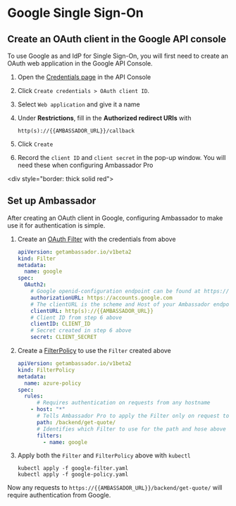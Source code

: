 # Google Single Sign-On

## Create an OAuth client in the Google API console

To use Google as and IdP for Single Sign-On, you will first need to create an OAuth web application in the Google API Console.

1. Open the [Credentials page](https://console.developers.google.com/apis/credentials) in the API Console
2. Click `Create credentials > OAuth client ID`.
3. Select `Web application` and give it a name
4. Under **Restrictions**, fill in the **Authorized redirect URIs** with
   
   ```
   http(s)://{{AMBASSADOR_URL}}/callback
   ```
5. Click `Create` 
6. Record the `client ID` and `client secret` in the pop-up window. You will need these when configuring Ambassador Pro

<div style="border: thick solid red"> </div>

## Set up Ambassador

After creating an OAuth client in Google, configuring Ambassador to make use it for authentication is simple.

1. Create an [OAuth Filter](/reference/filter-reference#filter-type-oauth2) with the credentials from above

    ```yaml
    apiVersion: getambassador.io/v1beta2
    kind: Filter
    metadata:
      name: google
    spec:
      OAuth2:
        # Google openid-configuration endpoint can be found at https://accounts.google.com/.well-known/openid-configuration
        authorizationURL: https://accounts.google.com
        # The clientURL is the scheme and Host of your Ambassador endpoint
        clientURL: http(s)://{{AMBASSADOR_URL}}
        # Client ID from step 6 above
        clientID: CLIENT_ID
        # Secret created in step 6 above
        secret: CLIENT_SECRET
    ```
2. Create a [FilterPolicy](/reference/filter-reference#filterpolicy-definition) to use the `Filter` created above

    ```yaml
    apiVersion: getambassador.io/v1beta2
    kind: FilterPolicy
    metadata:
      name: azure-policy
    spec:
      rules:
          # Requires authentication on requests from any hostname
        - host: "*"
          # Tells Ambassador Pro to apply the Filter only on request to the /backend/get-quote/ endpoint from the tour application(https://www.getambassador.io/user-guide/getting-started#3-creating-your-first-service)
          path: /backend/get-quote/
          # Identifies which Filter to use for the path and hose above
          filters:
            - name: google
    ```
3. Apply both the `Filter` and `FilterPolicy` above with `kubectl`

    ```
    kubectl apply -f google-filter.yaml
    kubectl apply -f google-policy.yaml
    ```

Now any requests to `https://{{AMBASSADOR_URL}}/backend/get-quote/` will require authentication from Google.
